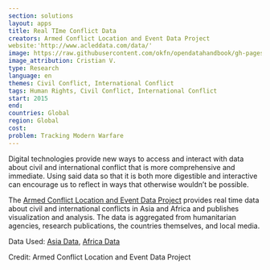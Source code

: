 ```yaml
---
section: solutions
layout: apps
title: Real TIme Conflict Data 
creators: Armed Conflict Location and Event Data Project 
website:'http://www.acleddata.com/data/'
image: https://raw.githubusercontent.com/okfn/opendatahandbook/gh-pages/img/crisis.jpg
image_attribution: Cristian V.
type: Research 
language: en
themes: Civil Conflict, International Conflict
tags: Human Rights, Civil Conflict, International Conflict
start: 2015
end: 
countries: Global
region: Global
cost: 
problem: Tracking Modern Warfare
---
```

Digital technologies provide new ways to access and interact with data about civil and international conflict that is more comprehensive and immediate. Using said data so that it is both more digestible and interactive can encourage us to reflect in ways that otherwise wouldn’t be possible. 

The [Armed Conflict Location and Event Data Project](http://www.acleddata.com/data/) provides real time data about civil and international conflicts in Asia and Africa and publishes visualization and analysis. The data is aggregated from humanitarian agencies, research publications, the countries themselves, and local media.

Data Used: [Asia Data](http://www.acleddata.com/asia-data/), [Africa Data](http://www.acleddata.com/data/)

Credit: Armed Conflict Location and Event Data Project
